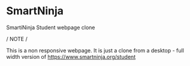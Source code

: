 # SmartNinja
SmartiNinja Student webpage clone

/ NOTE /

This is a non responsive webpage.
It is just a clone from a desktop - full width version of https://www.smartninja.org/student
